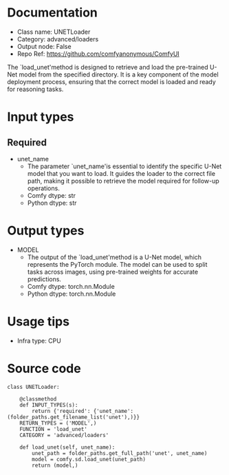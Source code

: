 # Documentation
- Class name: UNETLoader
- Category: advanced/loaders
- Output node: False
- Repo Ref: https://github.com/comfyanonymous/ComfyUI

The `load_unet'method is designed to retrieve and load the pre-trained U-Net model from the specified directory. It is a key component of the model deployment process, ensuring that the correct model is loaded and ready for reasoning tasks.

# Input types
## Required
- unet_name
    - The parameter `unet_name'is essential to identify the specific U-Net model that you want to load. It guides the loader to the correct file path, making it possible to retrieve the model required for follow-up operations.
    - Comfy dtype: str
    - Python dtype: str

# Output types
- MODEL
    - The output of the `load_unet'method is a U-Net model, which represents the PyTorch module. The model can be used to split tasks across images, using pre-trained weights for accurate predictions.
    - Comfy dtype: torch.nn.Module
    - Python dtype: torch.nn.Module

# Usage tips
- Infra type: CPU

# Source code
```
class UNETLoader:

    @classmethod
    def INPUT_TYPES(s):
        return {'required': {'unet_name': (folder_paths.get_filename_list('unet'),)}}
    RETURN_TYPES = ('MODEL',)
    FUNCTION = 'load_unet'
    CATEGORY = 'advanced/loaders'

    def load_unet(self, unet_name):
        unet_path = folder_paths.get_full_path('unet', unet_name)
        model = comfy.sd.load_unet(unet_path)
        return (model,)
```